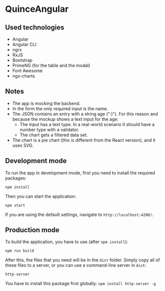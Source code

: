 # QuinceAngular

## Used technologies

 * Angular
 * Angular CLI
 * ngrx
 * RxJS
 * Bootstrap
 * PrimeNG (for the table and the modal)
 * Font Awesome
 * ngx-charts

## Notes

 * The app is mocking the backend.
 * In the form the only required input is the name.
 * The JSON contains an entry with a string age (":)"). For this reason and because the mockup shows a text input for the age:
   * The input has a text type. In a real-world scenario it should have a number type with a validator.
   * The chart gets a filtered data set.
 * The chart is a pie chart (this is different from the React version), and it uses SVG.

## Development mode

To run the app in development mode, first you need to install the required packages:

`npm install`

Then you can start the application:

`npm start`

If you are using the default settings, navigate to `http://localhost:4200/`.

## Production mode

To build the application, you have to use (after `npm install`):

`npm run build`

After this, the files that you need will be in the `dist` folder. Simply copy all of these files to a server, or you can use a command-line server in `dist`:

`http-server`

You have to install this package first globally: `npm install http-server -g`